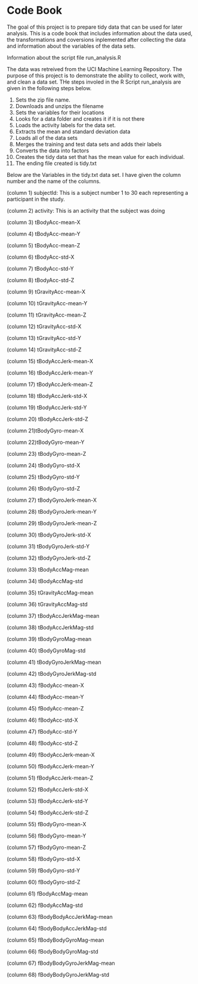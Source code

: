 # Code Book
The goal of this project is to prepare tidy data that can be used for later analysis. This is a code book that includes information about the data used, the transformations and coversions inplemented after collecting the data and  information about the variables of the  data sets.

 Information about the script file run_analysis.R

The data was retreived from the UCI Machine Learning Repository. The purpose of this project is to demonstrate the ability to collect, work with, and clean a data set. THe steps involed in the R Script run_analysis are given in the following steps below.
 
 1. Sets the zip file name.
 2. Downloads and unzips the filename
 3. Sets the variables for their locations
 4. Looks for a data folder and creates it if it is not there
 5. Loads the activity labels for the data set.
 6. Extracts the mean and standard deviation data
 7. Loads all of the data sets
 8. Merges the training and test data sets and adds their labels
 9. Converts the data into factors
 10. Creates the tidy data set that has the mean value for each individual.
 11. The ending file created is tidy.txt

Below are the Variables in the tidy.txt data set. I have given the column number and the name of the columns.

(column 1) subjectId: This is a subject number 1 to 30 each representing a participant in the study.

(column 2) activity: This is an activity that the subject was doing

(column  3) tBodyAcc-mean-X 

(column  4) tBodyAcc-mean-Y

(column  5) tBodyAcc-mean-Z

(column  6) tBodyAcc-std-X

(column  7) tBodyAcc-std-Y

(column  8) tBodyAcc-std-Z

(column  9) tGravityAcc-mean-X

(column 10) tGravityAcc-mean-Y

(column 11) tGravityAcc-mean-Z

(column 12) tGravityAcc-std-X

(column 13) tGravityAcc-std-Y

(column 14) tGravityAcc-std-Z

(column 15) tBodyAccJerk-mean-X

(column 16) tBodyAccJerk-mean-Y

(column 17) tBodyAccJerk-mean-Z

(column 18) tBodyAccJerk-std-X

(column 19) tBodyAccJerk-std-Y

(column 20) tBodyAccJerk-std-Z

(column 21)tBodyGyro-mean-X

(column 22)tBodyGyro-mean-Y

(column 23) tBodyGyro-mean-Z

(column 24) tBodyGyro-std-X

(column 25) tBodyGyro-std-Y

(column 26) tBodyGyro-std-Z

(column 27) tBodyGyroJerk-mean-X

(column 28) tBodyGyroJerk-mean-Y

(column 29) tBodyGyroJerk-mean-Z

(column 30) tBodyGyroJerk-std-X

(column 31) tBodyGyroJerk-std-Y

(column 32) tBodyGyroJerk-std-Z

(column 33) tBodyAccMag-mean

(column 34) tBodyAccMag-std

(column 35) tGravityAccMag-mean

(column 36) tGravityAccMag-std

(column 37) tBodyAccJerkMag-mean

(column 38) tBodyAccJerkMag-std

(column 39) tBodyGyroMag-mean

(column 40) tBodyGyroMag-std

(column 41) tBodyGyroJerkMag-mean

(column 42) tBodyGyroJerkMag-std

(column 43) fBodyAcc-mean-X

(column 44) fBodyAcc-mean-Y

(column 45) fBodyAcc-mean-Z

(column 46) fBodyAcc-std-X

(column 47) fBodyAcc-std-Y

(column 48) fBodyAcc-std-Z

(column 49) fBodyAccJerk-mean-X

(column 50) fBodyAccJerk-mean-Y

(column 51) fBodyAccJerk-mean-Z

(column 52) fBodyAccJerk-std-X

(column 53) fBodyAccJerk-std-Y

(column 54) fBodyAccJerk-std-Z

(column 55) fBodyGyro-mean-X

(column 56) fBodyGyro-mean-Y

(column 57) fBodyGyro-mean-Z

(column 58) fBodyGyro-std-X

(column 59) fBodyGyro-std-Y

(column 60) fBodyGyro-std-Z

(column 61) fBodyAccMag-mean

(column 62) fBodyAccMag-std

(column 63) fBodyBodyAccJerkMag-mean

(column 64) fBodyBodyAccJerkMag-std

(column 65) fBodyBodyGyroMag-mean

(column 66) fBodyBodyGyroMag-std

(column 67) fBodyBodyGyroJerkMag-mean

(column 68) fBodyBodyGyroJerkMag-std
